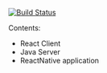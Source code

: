 [![Build Status](https://travis-ci.org/G3ralt/GROUP8-SP.svg?branch=master)](https://travis-ci.org/G3ralt/GROUP8-SP)

Contents:
- React Client
- Java Server
- ReactNative application




